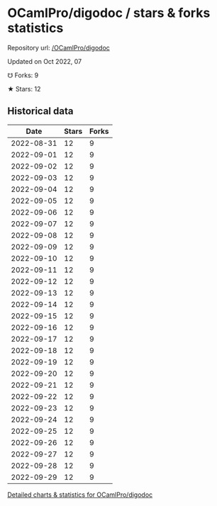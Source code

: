 # OCamlPro/digodoc / stars & forks statistics

Repository url: [/OCamlPro/digodoc](https://github.com/OCamlPro/digodoc)

Updated on Oct 2022, 07

☋ Forks: 9

★ Stars: 12

## Historical data
| Date | Stars | Forks |
|------|-------|-------|
| 2022-08-31 | 12 | 9 | 
| 2022-09-01 | 12 | 9 | 
| 2022-09-02 | 12 | 9 | 
| 2022-09-03 | 12 | 9 | 
| 2022-09-04 | 12 | 9 | 
| 2022-09-05 | 12 | 9 | 
| 2022-09-06 | 12 | 9 | 
| 2022-09-07 | 12 | 9 | 
| 2022-09-08 | 12 | 9 | 
| 2022-09-09 | 12 | 9 | 
| 2022-09-10 | 12 | 9 | 
| 2022-09-11 | 12 | 9 | 
| 2022-09-12 | 12 | 9 | 
| 2022-09-13 | 12 | 9 | 
| 2022-09-14 | 12 | 9 | 
| 2022-09-15 | 12 | 9 | 
| 2022-09-16 | 12 | 9 | 
| 2022-09-17 | 12 | 9 | 
| 2022-09-18 | 12 | 9 | 
| 2022-09-19 | 12 | 9 | 
| 2022-09-20 | 12 | 9 | 
| 2022-09-21 | 12 | 9 | 
| 2022-09-22 | 12 | 9 | 
| 2022-09-23 | 12 | 9 | 
| 2022-09-24 | 12 | 9 | 
| 2022-09-25 | 12 | 9 | 
| 2022-09-26 | 12 | 9 | 
| 2022-09-27 | 12 | 9 | 
| 2022-09-28 | 12 | 9 | 
| 2022-09-29 | 12 | 9 | 


[Detailed charts & statistics for OCamlPro/digodoc](https://reviewgithub.com/rep/OCamlPro/digodoc)
